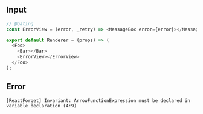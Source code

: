 
## Input

```javascript
// @gating
const ErrorView = (error, _retry) => <MessageBox error={error}></MessageBox>;

export default Renderer = (props) => (
  <Foo>
    <Bar></Bar>
    <ErrorView></ErrorView>
  </Foo>
);

```


## Error

```
[ReactForget] Invariant: ArrowFunctionExpression must be declared in variable declaration (4:9)
```
          
      